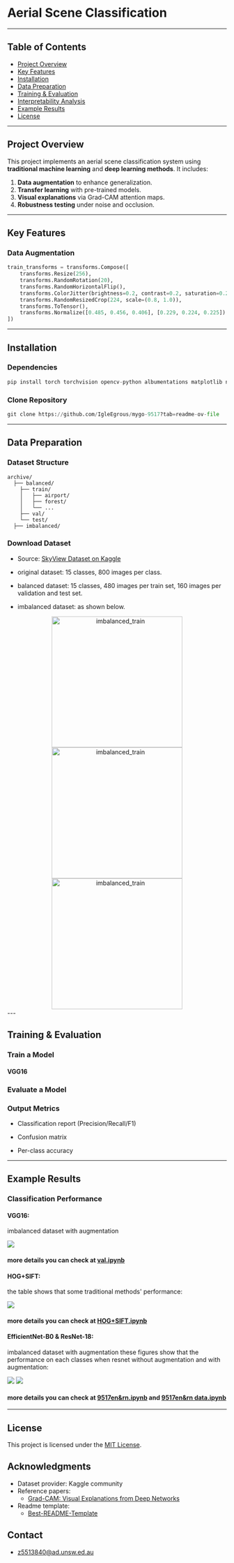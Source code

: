 # Aerial Scene Classification

---

## Table of Contents  
- [Project Overview](#project-overview)  
- [Key Features](#key-features)  
- [Installation](#installation)  
- [Data Preparation](#data-preparation)  
- [Training & Evaluation](#training--evaluation)  
- [Interpretability Analysis](#interpretability-analysis)  
- [Example Results](#example-results)  
- [License](#license)  

---

## Project Overview  
This project implements an aerial scene classification system using **traditional machine learning** and **deep learning methods**. It includes:  
1. **Data augmentation** to enhance generalization.  
2. **Transfer learning** with pre-trained models.  
3. **Visual explanations** via Grad-CAM attention maps.  
4. **Robustness testing** under noise and occlusion.  

---

## Key Features  
### Data Augmentation  
```python
train_transforms = transforms.Compose([
    transforms.Resize(256),
    transforms.RandomRotation(20),
    transforms.RandomHorizontalFlip(),
    transforms.ColorJitter(brightness=0.2, contrast=0.2, saturation=0.2),
    transforms.RandomResizedCrop(224, scale=(0.8, 1.0)),
    transforms.ToTensor(),
    transforms.Normalize([0.485, 0.456, 0.406], [0.229, 0.224, 0.225])
])
```

---

## Installation
### Dependencies
```python
pip install torch torchvision opencv-python albumentations matplotlib numpy
```
### Clone Repository
```python
git clone https://github.com/IgleEgrous/mygo-9517?tab=readme-ov-file
```

---

## Data Preparation
### Dataset Structure
```plaintext
archive/
  ├── balanced/
    ├── train/
    │   ├── airport/
    │   ├── forest/
    │   └── ...
    ├── val/
    └── test/
  ├── imbalanced/
```
### Download Dataset
* Source: [SkyView Dataset on Kaggle](https://www.kaggle.com/datasets/ankit1743/skyview-an-aerial-landscape-dataset)

* original dataset: 15 classes, 800 images per class.
* balanced dataset: 15 classes, 480 images per train set, 160 images per validation and test set.
* imbalanced dataset: as shown below.
<center class='half'>
    <img src="result/imbalanced_train.png" alt="imbalanced_train" width="300" height="300"/><img src="result/imbalanced_val.png" alt="imbalanced_train" width="300" height="300"/><img src="result/imbalanced_test.png" alt="imbalanced_train" width="300" height="300"/>
</center>
---

## Training & Evaluation
### Train a Model
#### VGG16
### Evaluate a Model

### Output Metrics
* Classification report (Precision/Recall/F1)

* Confusion matrix

* Per-class accuracy
---

## Example Results
### Classification Performance
#### VGG16:
imbalanced dataset with augmentation

<img src="result/au.png">

#### more details you can check at [val.ipynb](https://github.com/IgleEgrous/mygo-9517/blob/main/val.ipynb)

#### HOG+SIFT:
the table shows that some traditional methods' performance:

<img src="result/sift.png">

#### more details you can check at [HOG+SIFT.ipynb](https://github.com/IgleEgrous/mygo-9517/blob/main/model/HOG%2BSIFT.ipynb)

#### EfficientNet-B0 & ResNet-18:
imbalanced dataset with augmentation
these figures show that the performance on each classes when resnet without augmentation and with augmentation:

<img src="result/rn_no_aug.png" >

<img src="result/rn_has_aug.png">

#### more details you can check at [9517en&rn.ipynb](https://github.com/IgleEgrous/mygo-9517/blob/main/model/9517en%26rn.ipynb) and [9517en&rn data.ipynb](https://github.com/IgleEgrous/mygo-9517/blob/main/model/9517en%26rn%20data.ipynb) 


---

## License
This project is licensed under the [MIT License](https://opensource.org/license/mit).

## Acknowledgments
* Dataset provider: Kaggle community
* Reference papers:
     * [Grad-CAM: Visual Explanations from Deep Networks](https://arxiv.org/abs/1610.02391)
* Readme template:
     * [Best-README-Template](https://github.com/othneildrew/Best-README-Template)
## Contact
* z5513840@ad.unsw.ed.au